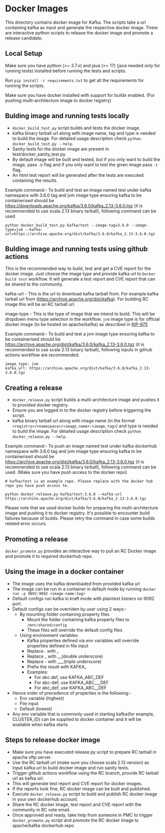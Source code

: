 Docker Images
=============

This directory contains docker image for Kafka.
The scripts take a url containing kafka as input and generate the respective docker image.
There are interactive python scripts to release the docker image and promote a release candidate.

Local Setup
-----------
Make sure you have python (>= 3.7.x) and java (>= 17) (java needed only for running tests) installed before running the tests and scripts.

Run `pip install -r requirements.txt` to get all the requirements for running the scripts.

Make sure you have docker installed with support for buildx enabled. (For pushing multi-architecture image to docker registry)

Bulding image and running tests locally
---------------------------------------
- `docker_build_test.py` script builds and tests the docker image.
- kafka binary tarball url along with image name, tag and type is needed to build the image. For detailed usage description check `python docker_build_test.py --help`.
- Sanity tests for the docker image are present in test/docker_sanity_test.py.
- By default image will be built and tested, but if you only want to build the image, pass `-b` flag and if you only want to test the given image pass `-t` flag.
- An html test report will be generated after the tests are executed containing the results.

Example command:-
To build and test an image named test under kafka namespace with 3.6.0 tag and jvm image type ensuring kafka to be containerised should be https://downloads.apache.org/kafka/3.6.0/kafka_2.13-3.6.0.tgz (it is recommended to use scala 2.13 binary tarball), following command can be used
```
python docker_build_test.py kafka/test --image-tag=3.6.0 --image-type=jvm --kafka-url=https://archive.apache.org/dist/kafka/3.6.0/kafka_2.13-3.6.0.tgz
```

Bulding image and running tests using github actions
----------------------------------------------------
This is the recommended way to build, test and get a CVE report for the docker image.
Just choose the image type and provide kafka url to `Docker build test` workflow. It will generate a test report and CVE report that can be shared to the community.

kafka-url - This is the url to download kafka tarball from. For example kafka tarball url from (https://archive.apache.org/dist/kafka). For building RC image this will be an RC tarball url.

image-type - This is the type of image that we intend to build. This will be dropdown menu type selection in the workflow. `jvm` image type is for official docker image (to be hosted on apache/kafka) as described in [KIP-975](https://cwiki.apache.org/confluence/display/KAFKA/KIP-975%3A+Docker+Image+for+Apache+Kafka)

Example command:-
To build and test a jvm image type ensuring kafka to be containerised should be https://archive.apache.org/dist/kafka/3.6.0/kafka_2.13-3.6.0.tgz (it is recommended to use scala 2.13 binary tarball), following inputs in github actions workflow are recommended.
```
image_type: jvm
kafka_url: https://archive.apache.org/dist/kafka/3.6.0/kafka_2.13-3.6.0.tgz
```

Creating a release
------------------
- `docker_release.py` script builds a multi-architecture image and pushes it to provided docker registry.
- Ensure you are logged in to the docker registry before triggering the script.
- kafka binary tarball url along with image name (in the format `<registry>/<namespace>/<image_name>:<image_tag>`) and type is needed to build the image. For detailed usage description check `python docker_release.py --help`.

Example command:-
To push an image named test under kafka dockerhub namespace with 3.6.0 tag and jvm image type ensuring kafka to be containerised should be https://archive.apache.org/dist/kafka/3.6.0/kafka_2.13-3.6.0.tgz (it is recommended to use scala 2.13 binary tarball), following command can be used. (Make sure you have push access to the docker repo)
```
# kafka/test is an example repo. Please replace with the docker hub repo you have push access to.

python docker_release.py kafka/test:3.6.0 --kafka-url https://archive.apache.org/dist/kafka/3.6.0/kafka_2.13-3.6.0.tgz
```

Please note that we used docker buildx for preparing the multi-architecture image and pushing it to docker registry. It's possible to encounter build failures because of buildx. Please retry the command in case some buildx related error occurs.

Promoting a release
-------------------
`docker_promote.py` provides an interactive way to pull an RC Docker image and promote it to required dockerhub repo.

Using the image in a docker container
-------------------------------------
- The image uses the kafka downloaded from provided kafka url
- The image can be run in a container in default mode by running
`docker run -p 9092:9092 <image-name:tag>`
- Default configs run kafka in kraft mode with plaintext listners on 9092 port.
- Default configs can be overriden by user using 2 ways:-
    - By mounting folder containing property files
        - Mount the folder containing kafka property files to `/mnt/shared/config`
        - These files will override the default config files
    - Using environment variables
        - Kafka properties defined via env variables will override properties defined in file input
        - Replace . with _
        - Replace _ with __(double underscore)
        - Replace - with ___(triple underscore)
        - Prefix the result with KAFKA_
        - Examples:
            - For abc.def, use KAFKA_ABC_DEF
            - For abc-def, use KAFKA_ABC___DEF
            - For abc_def, use KAFKA_ABC__DEF
- Hence order of precedence of properties is the following:-
    - Env variable (highest)
    - File input
    - Default (lowest)
- Any env variable that is commonly used in starting kafka(for example, CLUSTER_ID) can be supplied to docker container and it will be available when kafka starts

Steps to release docker image
-----------------------------
- Make sure you have executed release.py script to prepare RC tarball in apache sftp server.
- Use the RC tarball url (make sure you choose scala 2.13 version) as input kafka url to build docker image and run sanity tests.
- Trigger github actions workflow using the RC branch, provide RC tarball url as kafka url.
- This will generate test report and CVE report for docker images.
- If the reports look fine, RC docker image can be built and published.
- Execute `docker_release.py` script to build and publish RC docker image in your own dockerhub account.
- Share the RC docker image, test report and CVE report with the community in RC vote email.
- Once approved and ready, take help from someone in PMC to trigger `docker_promote.py` script and promote the RC docker image to apache/kafka dockerhub repo
